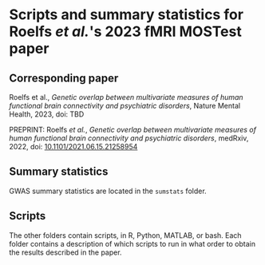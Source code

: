 # Scripts and summary statistics for Roelfs _et al._'s 2023 fMRI MOSTest paper

## Corresponding paper

Roelfs et al., _Genetic overlap between multivariate measures of human functional brain connectivity and psychiatric disorders_, Nature Mental Health, 2023, doi: TBD

PREPRINT: Roelfs _et al._, _Genetic overlap between multivariate measures of human functional brain connectivity and psychiatric disorders_, medRxiv, 2022, doi: [10.1101/2021.06.15.21258954](https://doi.org/10.1101/2021.06.15.21258954)

## Summary statistics

GWAS summary statistics are located in the `sumstats` folder.

## Scripts

The other folders contain scripts, in R, Python, MATLAB, or bash. Each folder contains a description of which scripts to run in what order to obtain the results described in the paper.
